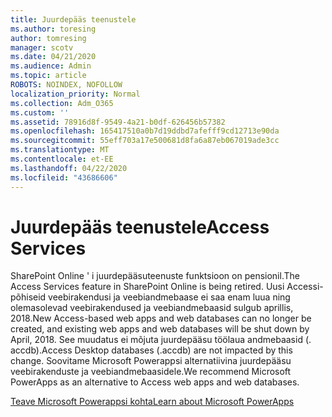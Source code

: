 ```yaml
---
title: Juurdepääs teenustele
ms.author: toresing
author: tomresing
manager: scotv
ms.date: 04/21/2020
ms.audience: Admin
ms.topic: article
ROBOTS: NOINDEX, NOFOLLOW
localization_priority: Normal
ms.collection: Adm_O365
ms.custom: ''
ms.assetid: 78916d8f-9549-4a21-b0df-626456b57382
ms.openlocfilehash: 165417510a0b7d19ddbd7afefff9cd12713e90da
ms.sourcegitcommit: 55eff703a17e500681d8fa6a87eb067019ade3cc
ms.translationtype: MT
ms.contentlocale: et-EE
ms.lasthandoff: 04/22/2020
ms.locfileid: "43686606"
---
```

# <a name="access-services"></a><span data-ttu-id="88395-102">Juurdepääs teenustele</span><span class="sxs-lookup"><span data-stu-id="88395-102">Access Services</span></span>

<span data-ttu-id="88395-103">SharePoint Online ' i juurdepääsuteenuste funktsioon on pensionil.</span><span class="sxs-lookup"><span data-stu-id="88395-103">The Access Services feature in SharePoint Online is being retired.</span></span> <span data-ttu-id="88395-104">Uusi Accessi-põhiseid veebirakendusi ja veebiandmebaase ei saa enam luua ning olemasolevad veebirakendused ja veebiandmebaasid sulgub aprillis, 2018.</span><span class="sxs-lookup"><span data-stu-id="88395-104">New Access-based web apps and web databases can no longer be created, and existing web apps and web databases will be shut down by April, 2018.</span></span> <span data-ttu-id="88395-105">See muudatus ei mõjuta juurdepääsu töölaua andmebaasid (. accdb).</span><span class="sxs-lookup"><span data-stu-id="88395-105">Access Desktop databases (.accdb) are not impacted by this change.</span></span> <span data-ttu-id="88395-106">Soovitame Microsoft Powerappsi alternatiivina juurdepääsu veebirakenduste ja veebiandmebaasidele.</span><span class="sxs-lookup"><span data-stu-id="88395-106">We recommend Microsoft PowerApps as an alternative to Access web apps and web databases.</span></span> 
  
[<span data-ttu-id="88395-107">Teave Microsoft Powerappsi kohta</span><span class="sxs-lookup"><span data-stu-id="88395-107">Learn about Microsoft PowerApps</span></span>](https://powerapps.microsoft.com/)
  